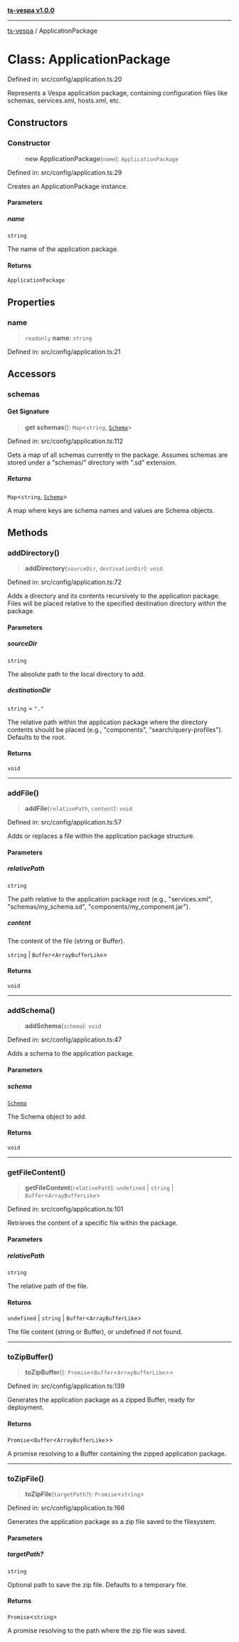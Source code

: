 [**ts-vespa v1.0.0**](../README.md)

***

[ts-vespa](../README.md) / ApplicationPackage

# Class: ApplicationPackage

Defined in: src/config/application.ts:20

Represents a Vespa application package, containing configuration files like
schemas, services.xml, hosts.xml, etc.

## Constructors

### Constructor

> **new ApplicationPackage**(`name`): `ApplicationPackage`

Defined in: src/config/application.ts:29

Creates an ApplicationPackage instance.

#### Parameters

##### name

`string`

The name of the application package.

#### Returns

`ApplicationPackage`

## Properties

### name

> `readonly` **name**: `string`

Defined in: src/config/application.ts:21

## Accessors

### schemas

#### Get Signature

> **get** **schemas**(): `Map`\<`string`, [`Schema`](Schema.md)\>

Defined in: src/config/application.ts:112

Gets a map of all schemas currently in the package.
Assumes schemas are stored under a "schemas/" directory with ".sd" extension.

##### Returns

`Map`\<`string`, [`Schema`](Schema.md)\>

A map where keys are schema names and values are Schema objects.

## Methods

### addDirectory()

> **addDirectory**(`sourceDir`, `destinationDir`): `void`

Defined in: src/config/application.ts:72

Adds a directory and its contents recursively to the application package.
Files will be placed relative to the specified destination directory within the package.

#### Parameters

##### sourceDir

`string`

The absolute path to the local directory to add.

##### destinationDir

`string` = `"."`

The relative path within the application package where the directory contents should be placed (e.g., "components", "search/query-profiles"). Defaults to the root.

#### Returns

`void`

***

### addFile()

> **addFile**(`relativePath`, `content`): `void`

Defined in: src/config/application.ts:57

Adds or replaces a file within the application package structure.

#### Parameters

##### relativePath

`string`

The path relative to the application package root (e.g., "services.xml", "schemas/my_schema.sd", "components/my_component.jar").

##### content

The content of the file (string or Buffer).

`string` | `Buffer`\<`ArrayBufferLike`\>

#### Returns

`void`

***

### addSchema()

> **addSchema**(`schema`): `void`

Defined in: src/config/application.ts:47

Adds a schema to the application package.

#### Parameters

##### schema

[`Schema`](Schema.md)

The Schema object to add.

#### Returns

`void`

***

### getFileContent()

> **getFileContent**(`relativePath`): `undefined` \| `string` \| `Buffer`\<`ArrayBufferLike`\>

Defined in: src/config/application.ts:101

Retrieves the content of a specific file within the package.

#### Parameters

##### relativePath

`string`

The relative path of the file.

#### Returns

`undefined` \| `string` \| `Buffer`\<`ArrayBufferLike`\>

The file content (string or Buffer), or undefined if not found.

***

### toZipBuffer()

> **toZipBuffer**(): `Promise`\<`Buffer`\<`ArrayBufferLike`\>\>

Defined in: src/config/application.ts:139

Generates the application package as a zipped Buffer, ready for deployment.

#### Returns

`Promise`\<`Buffer`\<`ArrayBufferLike`\>\>

A promise resolving to a Buffer containing the zipped application package.

***

### toZipFile()

> **toZipFile**(`targetPath?`): `Promise`\<`string`\>

Defined in: src/config/application.ts:166

Generates the application package as a zip file saved to the filesystem.

#### Parameters

##### targetPath?

`string`

Optional path to save the zip file. Defaults to a temporary file.

#### Returns

`Promise`\<`string`\>

A promise resolving to the path where the zip file was saved.
